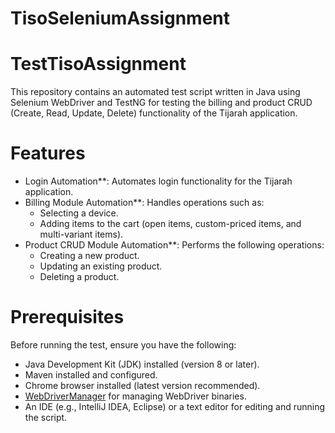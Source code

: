 # TisoSeleniumAssignment

# TestTisoAssignment
This repository contains an automated test script written in Java using Selenium WebDriver and TestNG for testing the billing and product CRUD (Create, Read, Update, Delete) functionality of the Tijarah application.

# Features
- Login Automation**: Automates login functionality for the Tijarah application.
- Billing Module Automation**: Handles operations such as:
  - Selecting a device.
  - Adding items to the cart (open items, custom-priced items, and multi-variant items).
- Product CRUD Module Automation**: Performs the following operations:
  - Creating a new product.
  - Updating an existing product.
  - Deleting a product.

# Prerequisites
Before running the test, ensure you have the following:
- Java Development Kit (JDK) installed (version 8 or later).
- Maven installed and configured.
- Chrome browser installed (latest version recommended).
- [WebDriverManager](https://github.com/bonigarcia/webdrivermanager) for managing WebDriver binaries.
- An IDE (e.g., IntelliJ IDEA, Eclipse) or a text editor for editing and running the script.
